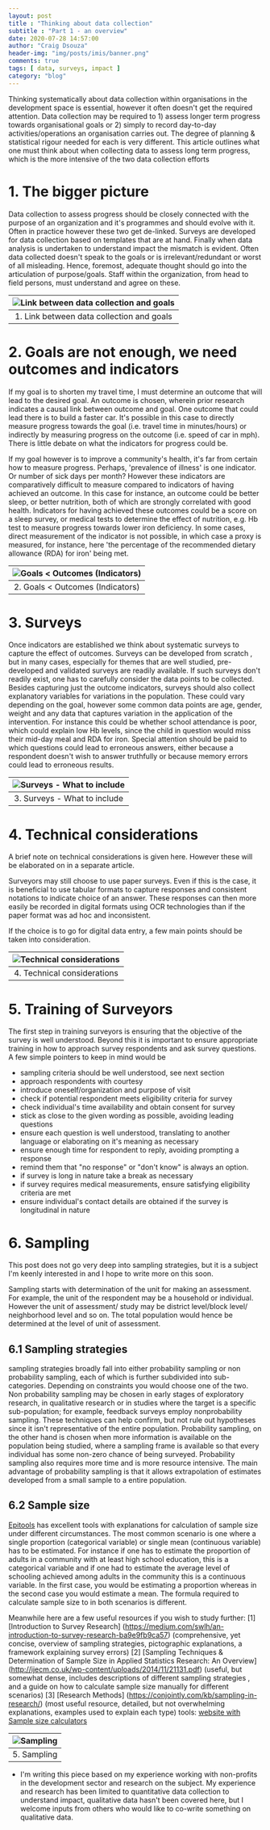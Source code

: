 ```yaml
---
layout: post
title : "Thinking about data collection"
subtitle : "Part 1 - an overview"
date: 2020-07-28 14:57:00
author: "Craig Dsouza"
header-img: "img/posts/imis/banner.png"
comments: true
tags: [ data, surveys, impact ]
category: "blog"
---
```

Thinking systematically about data collection within organisations in the development space is essential, however it often doesn't
get the required attention. Data collection may be required to 1) assess longer term progress towards organisational goals or 2) simply
to record day-to-day activities/operations an organisation carries out. The degree of planning & statistical rigour needed for each is very different. 
This article outlines what one must think about when collecting data to assess long term progress, which is the more intensive of the two
data collection efforts

# 1. The bigger picture
Data collection to assess progress should be closely connected with the purpose of an organization and it's programmes and should evolve with it.
Often in practice however these two get de-linked. Surveys are developed for data collection based on templates that
are at hand. Finally when data analysis is undertaken to understand impact the mismatch is evident. Often data collected doesn't 
speak to the goals or is irrelevant/redundant or worst of all misleading. Hence, foremost, adequate thought should go into the 
articulation of purpose/goals. Staff within the organization, from head to field persons, must understand and agree on these.

|![Link between data collection and goals](/img/posts/2020-07-28-thinking-about-data-coll-overview/1_link.gif)|
|:--:|
| 1. Link between data collection and goals |

# 2. Goals are not enough, we need outcomes and indicators
If my goal is to shorten my travel time, I must determine an outcome that will lead to the desired goal. An outcome is chosen, 
wherein prior research indicates a causal link between outcome and goal. One outcome that could lead there is to build a faster car. 
It's possible in this case to directly measure progress towards the goal (i.e. travel time in minutes/hours) or indirectly by 
measuring progress on the outcome (i.e. speed of car in mph). 
There is little debate on what the indicators for progress could be.<br>

If my goal however is to improve a community's health, it's far from certain how to measure progress. Perhaps, 'prevalence of illness' is one indicator.
Or number of sick days per month? However these indicators are comparatively difficult to measure compared to indicators of having achieved an outcome. 
In this case for instance, an outcome could be better sleep, or better nutrition, both of which are strongly correlated with good health. Indicators for
having achieved these outcomes could be a score on a sleep survey, or medical tests to determine the effect of nutrition, e.g. Hb test to measure
progress towards lower iron deficiency. In some cases, direct measurement of the indicator is not possible, in which case a proxy is measured, 
for instance, here 'the percentage of the recommended dietary allowance (RDA) for iron' being met. 

|![Goals < Outcomes (Indicators)](/img/posts/2020-07-28-thinking-about-data-coll-overview/2_toc.gif)|
|:--:|
| 2. Goals < Outcomes (Indicators) |

# 3. Surveys
Once indicators are established we think about systematic surveys to capture the effect of outcomes. Surveys can be developed from scratch , 
but in many cases, especially for themes that are well studied, pre-developed and validated surveys are readily available.
If such surveys don't readily exist, one has to carefully consider the data points to be collected. Besides capturing just the outcome indicators,
surveys should also collect explanatory variables for variations in the population. These could vary depending on the goal, however some common
data points are age, gender, weight and any data that captures variation in the application of the intervention. For instance this could be 
whether school attendance is poor, which could explain low Hb levels, since the child in question would miss their mid-day meal and RDA for iron.
Special attention should be paid to which questions could lead to erroneous answers, either because a respondent doesn't wish to answer truthfully
or because memory errors could lead to erroneous results. 

|![Surveys - What to include](/img/posts/2020-07-28-thinking-about-data-coll-overview/3_surveys.jpg)|
|:--:|
| 3. Surveys - What to include |


# 4. Technical considerations
A brief note on technical considerations is given here. However these will be elaborated on in a separate article.

Surveyors may still choose to use paper surveys. Even if this is the case, it is beneficial to use tabular formats to capture responses and consistent notations
to indicate choice of an answer. These responses can then more easily be recorded in digital formats using OCR technologies than if the paper format was ad hoc
and inconsistent.

If the choice is to go for digital data entry, a few main points should be taken into consideration. 

|![Technical considerations](/img/posts/2020-07-28-thinking-about-data-coll-overview/4_technical_considerations.jpg)|
|:--:|
| 4. Technical considerations |


# 5. Training of Surveyors
The first step in training surveyors is ensuring that the objective of the survey is well understood. Beyond this it is important to ensure appropriate
training in how to approach survey respondents and ask survey questions. A few simple pointers to keep in mind would be
- sampling criteria should be well understood, see next section
- approach respondents with courtesy
- introduce oneself/organization and purpose of visit
- check if potential respondent meets eligibility criteria for survey
- check individual's time availability and obtain consent for survey
- stick as close to the given wording as possible, avoiding leading questions
- ensure each question is well understood, translating to another language or elaborating on it's meaning as necessary
- ensure enough time for respondent to reply, avoiding prompting a response
- remind them that "no response" or "don't know" is always an option.
- if survey is long in nature take a break as necessary
- if survey requires medical measurements, ensure satisfying eligibility criteria are met
- ensure individual's contact details are obtained if the survey is longitudinal in nature


# 6. Sampling
This post does not go very deep into sampling strategies, but it is a subject I'm keenly interested in and I hope to write more on this soon.

Sampling starts with determination of the unit for making an assessment. For example, the unit of the respondent may be a household or individual.
However the unit of assessment/ study may be district level/block level/ neighborhood level and so on. The total population would hence be determined
at the level of unit of assessment.

## 6.1 Sampling strategies
sampling strategies broadly fall into either probability sampling or non probability sampling, each of which is further subdivided into sub-categories.
Depending on constraints you would choose one of the two. Non probability sampling may be chosen in early stages of exploratory research, in qualitative
research or in studies where the target is a specific sub-population; for example, feedback surveys employ nonprobability sampling. These techniques can 
help confirm, but not rule out hypotheses since it isn't representative of the entire population. 
Probability sampling, on the other hand is chosen when more information is available on the population being studied, where a sampling frame is available 
so that every individual has some non-zero chance of being surveyed. Probability sampling also requires more time and is more resource intensive. The main
advantage of probability sampling is that it allows extrapolation of estimates developed from a small sample to a entire population.

## 6.2 Sample size
[Epitools](https://epitools.ausvet.com.au/samplesize) has excellent tools with explanations for calculation of sample size under different circumstances.
The most common scenario is one where a single proportion (categorical variable) or single mean (continuous variable) has to be estimated. For
instance if one has to estimate the proportion of adults in a community with at least high school education, this is a categorical variable and if one
had to estimate the average level of schooling achieved among adults in the community this is a continuous variable. In the first case, you would be 
estimating a proportion whereas in the second case you would estimate a mean. The formula required to calculate sample size to in both scenarios is different.


Meanwhile here are a few useful resources if you wish to study further:
[1] [Introduction to Survey Research] (https://medium.com/swlh/an-introduction-to-survey-research-ba9e9fb9ca57) 
(comprehensive, yet concise, overview of sampling strategies, pictographic explanations, a framework explaining survey errors)
[2] [Sampling Techniques & Determination of Sample Size in Applied Statistics Research: An Overview] 
(http://ijecm.co.uk/wp-content/uploads/2014/11/21131.pdf) (useful, but somewhat dense, includes descriptions of different sampling strategies , and 
a guide on how to calculate sample size manually for different scenarios)
[3] [Research Methods] (https://conjointly.com/kb/sampling-in-research/) (most useful resource, detailed, but not overwhelming explanations,
examples used to explain each type)
tools: [website with Sample size calculators](https://epitools.ausvet.com.au/)


|![Sampling](/img/posts/2020-07-28-thinking-about-data-coll-overview/6_sampling.jpg)|
|:--:|
| 5. Sampling |


* I'm writing this piece based on my experience working with non-profits in the development sector and research on the subject. 
My experience and research has been limited to quantitative data collection to understand impact, qualitative data hasn't been covered here, 
but I welcome inputs from others who would like to co-write something on qualitative data. 

